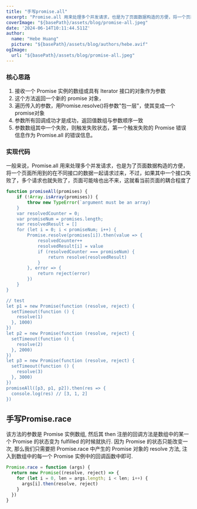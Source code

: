 ```yaml
---
title: "手写promise.all"
excerpt: "Promise.all 用来处理多个并发请求，也是为了页面数据构造的方便，将一个页面所用到的在不同接口的数据一起请求过来，不过，如果其中一个接口失败了，多个请求也就失败了，页面可能啥也出不来，这就看当前页面的耦合程度了"
coverImage: "${basePath}/assets/blog/promise-all.jpeg"
date: '2024-06-14T10:11:44.511Z'
author:
  name: "Hebe Huang"
  picture: "${basePath}/assets/blog/authors/hebe.avif"
ogImage:
  url: "${basePath}/assets/blog/promise-all.jpeg"
---
```


### 核心思路

 1. 接收一个 Promise 实例的数组或具有 Iterator 接口的对象作为参数
 2. 这个方法返回一个新的 promise 对象，
 3. 遍历传入的参数，用Promise.resolve()将参数"包一层"，使其变成一个promise对象
 4. 参数所有回调成功才是成功，返回值数组与参数顺序一致
 5. 参数数组其中一个失败，则触发失败状态，第一个触发失败的 Promise 错误信息作为 Promise.all 的错误信息。

### 实现代码
  一般来说，Promise.all 用来处理多个并发请求，也是为了页面数据构造的方便，将一个页面所用到的在不同接口的数据一起请求过来，不过，如果其中一个接口失败了，多个请求也就失败了，页面可能啥也出不来，这就看当前页面的耦合程度了

```javascript
function promiseAll(promises) {
    if (!Array.isArray(promises)) {
        throw new TypeError(`argument must be an array)
    }
    var resolvedCounter = 0;
    var promiseNum = promises.length;
    var resolvedResult = []
    for (let i = 0; i < promiseNum; i++) {
        Promise.resolve(promises[i]).then(value => {
            resolvedCounter++
            resolvedResult[i] = value
            if (resolvedCounter === promiseNum) {
                return resolve(resolvedResult)
            }
        }, error => {
            return reject(error)
        })
    }
}

// test
let p1 = new Promise(function (resolve, reject) {
  setTimeout(function () {
    resolve(1)
  }, 1000)
})
let p2 = new Promise(function (resolve, reject) {
  setTimeout(function () {
    resolve(2)
  }, 2000)
})
let p3 = new Promise(function (resolve, reject) {
  setTimeout(function () {
    resolve(3)
  }, 3000)
})
promiseAll([p3, p1, p2]).then(res => {
  console.log(res) // [3, 1, 2]
})
```

## 手写Promise.race

该方法的参数是 Promise 实例数组, 然后其 then 注册的回调方法是数组中的某一个 Promise 的状态变为 fulfilled 的时候就执行. 因为 Promise 的状态只能改变一次, 那么我们只需要把 Promise.race 中产生的 Promise 对象的 resolve 方法, 注入到数组中的每一个 Promise 实例中的回调函数中即可.

```javascript
Promise.race = function (args) {
  return new Promise((resolve, reject) => {
    for (let i = 0, len = args.length; i < len; i++) {
      args[i].then(resolve, reject)
    }
  })
}
```